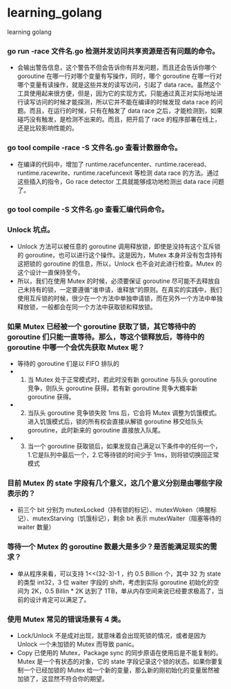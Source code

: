 # learning_golang
learning golang

### go run -race 文件名.go 检测并发访问共享资源是否有问题的命令。
- 会输出警告信息，这个警告不但会告诉你有并发问题，而且还会告诉你哪个 goroutine 在哪一行对哪个变量有写操作，同时，哪个 goroutine 在哪一行对哪个变量有读操作，就是这些并发的读写访问，引起了 data race。虽然这个工具使用起来很方便，但是，因为它的实现方式，只能通过真正对实际地址进行读写访问的时候才能探测，所以它并不能在编译的时候发现 data race 的问题。而且，在运行的时候，只有在触发了 data race 之后，才能检测到，如果碰巧没有触发，是检测不出来的。而且，把开启了 race 的程序部署在线上，还是比较影响性能的。
### go tool compile -race -S 文件名.go 查看计数器命令。
- 在编译的代码中，增加了 runtime.racefuncenter、runtime.raceread、runtime.racewrite、runtime.racefuncexit 等检测 data race 的方法。通过这些插入的指令，Go race detector 工具就能够成功地检测出 data race 问题了。
### go tool compile -S 文件名.go 查看汇编代码命令。
### Unlock 坑点。
- Unlock 方法可以被任意的 goroutine 调用释放锁，即使是没持有这个互斥锁的 goroutine，也可以进行这个操作。这是因为，Mutex 本身并没有包含持有这把锁的 goroutine 的信息，所以，Unlock 也不会对此进行检查。Mutex 的这个设计一直保持至今。
- 所以，我们在使用 Mutex 的时候，必须要保证 goroutine 尽可能不去释放自己未持有的锁，一定要遵循“谁申请，谁释放”的原则。在真实的实践中，我们使用互斥锁的时候，很少在一个方法中单独申请锁，而在另外一个方法中单独释放锁，一般都会在同一个方法中获取锁和释放锁。
### 如果 Mutex 已经被一个 goroutine 获取了锁，其它等待中的 goroutine 们只能一直等待。那么，等这个锁释放后，等待中的 goroutine 中哪一个会优先获取 Mutex 呢？
- 等待的 goroutine 们是以 FIFO 排队的
- 1. 当 Mutex 处于正常模式时，若此时没有新 goroutine 与队头 goroutine 竞争，则队头 goroutine 获得。若有新 goroutine 竞争大概率新 goroutine 获得。
- 2. 当队头 goroutine 竞争锁失败 1ms 后，它会将 Mutex 调整为饥饿模式。进入饥饿模式后，锁的所有权会直接从解锁 goroutine 移交给队头 goroutine，此时新来的 goroutine 直接放入队尾。
- 3. 当一个 goroutine 获取锁后，如果发现自己满足以下条件中的任何一个，1.它是队列中最后一个，2.它等待锁的时间少于 1ms，则将锁切换回正常模式
### 目前 Mutex 的 state 字段有几个意义，这几个意义分别是由哪些字段表示的？
- 前三个 bit 分别为 mutexLocked（持有锁的标记）、mutexWoken（唤醒标记）、mutexStarving（饥饿标记），剩余 bit 表示 mutexWaiter（阻塞等待的 waiter 数量）
### 等待一个 Mutex 的 goroutine 数最大是多少？是否能满足现实的需求？
- 单从程序来看，可以支持 1<<(32-3)-1 ，约 0.5 Billion 个，其中 32 为 state 的类型 int32，3 位 waiter 字段的 shift，考虑到实际 goroutine 初始化的空间为 2K，0.5 Billin * 2K 达到了 1TB，单从内存空间来说已经要求极高了，当前的设计肯定可以满足了。
### 使用 Mutex 常见的错误场景有 4 类。
- Lock/Unlock 不是成对出现，就意味着会出现死锁的情况，或者是因为 Unlock 一个未加锁的 Mutex 而导致 panic。
- Copy 已使用的 Mutex，Package sync 的同步原语在使用后是不能复制的。Mutex 是一个有状态的对象，它的 state 字段记录这个锁的状态。如果你要复制一个已经加锁的 Mutex 给一个新的变量，那么新的刚初始化的变量居然被加锁了，这显然不符合你的期望。